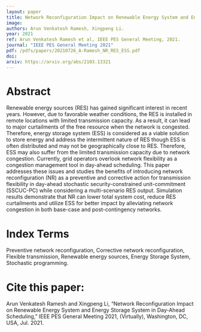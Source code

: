 ```yaml
---
layout: paper
title: Network Reconfiguration Impact on Renewable Energy System and Energy Storage System in Day-Ahead Scheduling
image: 
authors: Arun Venkatesh Ramesh, Xingpeng Li.
year: 2021
ref: Arun Venkatesh Ramesh et al, IEEE PES General Meeting, 2021. 
journal: "IEEE PES General Meeting 2021"
pdf: /pdfs/papers/20210726_A-Ramesh_NR_RES_ESS.pdf
doi: 
arxiv: https://arxiv.org/abs/2103.13321
---
```


# Abstract

Renewable energy sources (RES) has gained significant interest in recent years. However, due to favorable weather conditions, the RES is installed in remote locations with limited transmission capacity. As a result, it can lead to major curtailments of the free resource when the network is congested. Therefore, energy storage system (ESS) is considered as a viable solution to store energy and address the intermittent nature of RES though ESS is often distributed and may not be geographically close to RES. Therefore, ESS may also suffer from the limited transmission capacity due to network congestion. Currently, grid operators overlook network flexibility as a congestion management tool in day-ahead scheduling. This paper addresses these issues and studies the benefits of introducing network reconfiguration (NR) as a preventive and corrective action for transmission flexibility in day-ahead stochastic security-constrained unit-commitment (SSCUC-PC) while considering a
multi-scenario RES output. Simulation results demonstrate that NR can lower total system cost, reduce RES curtailments and utilize ESS for better impact by alleviating network congestion in both base-case and post-contingency networks.

# Index Terms
Preventive network reconfiguration, Corrective network reconfiguration, Flexible transmission, Renewable energy sources, Energy Storage System, Stochastic programming.

# Cite this paper:
Arun Venkatesh Ramesh and Xingpeng Li, “Network Reconfiguration Impact on Renewable Energy System and Energy Storage System in Day-Ahead Scheduling,” IEEE PES General Meeting 2021, (Virtually), Washington, DC, USA, Jul. 2021.